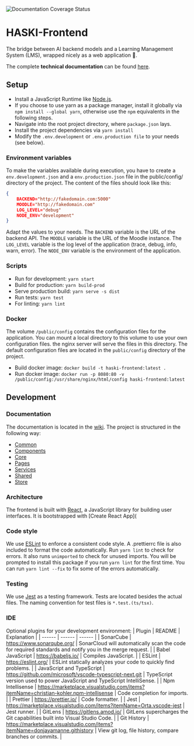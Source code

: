 ![Documentation Coverage Status](https://wiki.haski.app/coverage.svg)

# HASKI-Frontend

The bridge between AI backend models and a Learning Management System (LMS), wrapped nicely as a web application 🎁.

The complete **technical documentation** can be found [here](https://wiki.haski.app).

## Setup

- Install a JavaScript Runtime like [Node.js](https://nodejs.org/).
- If you choose to use yarn as a package manager, install it globally via `npm install --global yarn`, otherwise use the `npm` equivalents in the following steps.
- Navigate into the root project directory, where `package.json` lays.
- Install the project dependencies via `yarn install`
- Modify the `.env.development` or `.env.production file` to your needs (see below).

### Environment variables

To make the variables available during execution, you have to create a `env.development.json` and a `env.production.json` file in the public/config/ directory of the project.
The content of the files should look like this:

```json
{
    BACKEND="http://fakedomain.com:5000"
    MOODLE="http://fakedomain.com"
    LOG_LEVEL="debug"
    NODE_ENV="development"
}
```

Adapt the values to your needs. The `BACKEND` variable is the URL of the backend API. The `MOODLE` variable is the URL of the Moodle instance. The `LOG_LEVEL` variable is the log level of the application (trace, debug, info, warn, error). The `NODE_ENV` variable is the environment of the application.

### Scripts

- Run for development: `yarn start`
- Build for production: `yarn build-prod`
- Serve production build: `yarn serve -s dist`
- Run tests: `yarn test`
- For linting: `yarn lint`

### Docker

The volume `/public/config` contains the configuration files for the application. You can mount a local directory to this volume to use your own configuration files. the nginx server will serve the files in this directory. The default configuration files are located in the `public/config` directory of the project.

- Build docker image: `docker build -t haski-frontend:latest .`
- Run docker image: `docker run -p 8080:80 -v /public/config:/usr/share/nginx/html/config haski-frontend:latest`

## Development

### Documentation

The documentation is located in the [wiki](https://wiki.haski.app). The project is structured in the following way:

- [Common](https://wiki.haski.app/modules/common)
- [Components](https://wiki.haski.app/modules/components)
- [Core](https://wiki.haski.app/modules/core)
- [Pages](https://wiki.haski.app/modules/pages)
- [Services](https://wiki.haski.app/modules/services)
- [Shared](https://wiki.haski.app/modules/shared)
- [Store](https://wiki.haski.app/modules/store)

### Architecture

The frontend is built with [React](https://reactjs.org/), a JavaScript library for building user interfaces. It is bootstrapped with [Create React App](

### Code style

We use [ESLint](https://eslint.org/) to enforce a consistent code style. A .prettierrc file is also included to format the code automatically.
Run `yarn lint` to check for errors.
It also runs `unimported` to check for unused imports. You will be prompted to install this package if you run `yarn lint` for the first time. You can run `yarn lint --fix` to fix some of the errors automatically.

### Testing

We use [Jest](https://jestjs.io/) as a testing framework. Tests are located besides the actual files. The naming convention for test files is `*.test.(ts/tsx)`.

### IDE

Optional plugins for your development environment:
| Plugin | README | Explanation |
| ------ | ------ | ------ |
| SonarCube | https://www.sonarqube.org/ | SonarCloud will automatically scan the code for required standards and notify you in the merge request. |
| Babel JavaScript | https://babeljs.io/ | Compiles JavaScript. |
| ESLint | https://eslint.org/ | ESLint statically analyzes your code to quickly find problems. |
| JavaScript and TypeScript | https://github.com/microsoft/vscode-typescript-next.git | TypeScript version used to power JavaScript and TypeScript IntelliSense. |
| Npm Intellisense | https://marketplace.visualstudio.com/items?itemName=christian-kohler.npm-intellisense | Code completion for imports. |
| Prettier | https://prettier.io/ | Code formatter. |
| Jest | https://marketplace.visualstudio.com/items?itemName=Orta.vscode-jest | Jest runner. |
| GitLens | https://gitlens.amod.io/ | GitLens supercharges the Git capabilities built into Visual Studio Code. |
| Git History | https://marketplace.visualstudio.com/items?itemName=donjayamanne.githistory | View git log, file history, compare branches or commits. |
